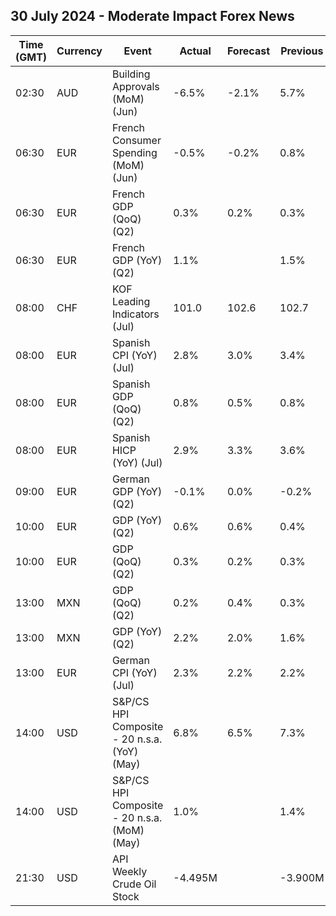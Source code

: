 ## 30 July 2024 - Moderate Impact Forex News

| Time (GMT) | Currency | Event | Actual | Forecast | Previous |
|------|----------|-------|--------|----------|----------|
| 02:30 | AUD | Building Approvals (MoM) (Jun) | -6.5% | -2.1% | 5.7% |
| 06:30 | EUR | French Consumer Spending (MoM) (Jun) | -0.5% | -0.2% | 0.8% |
| 06:30 | EUR | French GDP (QoQ) (Q2) | 0.3% | 0.2% | 0.3% |
| 06:30 | EUR | French GDP (YoY) (Q2) | 1.1% |  | 1.5% |
| 08:00 | CHF | KOF Leading Indicators (Jul) | 101.0 | 102.6 | 102.7 |
| 08:00 | EUR | Spanish CPI (YoY) (Jul) | 2.8% | 3.0% | 3.4% |
| 08:00 | EUR | Spanish GDP (QoQ) (Q2) | 0.8% | 0.5% | 0.8% |
| 08:00 | EUR | Spanish HICP (YoY) (Jul) | 2.9% | 3.3% | 3.6% |
| 09:00 | EUR | German GDP (YoY) (Q2) | -0.1% | 0.0% | -0.2% |
| 10:00 | EUR | GDP (YoY) (Q2) | 0.6% | 0.6% | 0.4% |
| 10:00 | EUR | GDP (QoQ) (Q2) | 0.3% | 0.2% | 0.3% |
| 13:00 | MXN | GDP (QoQ) (Q2) | 0.2% | 0.4% | 0.3% |
| 13:00 | MXN | GDP (YoY) (Q2) | 2.2% | 2.0% | 1.6% |
| 13:00 | EUR | German CPI (YoY) (Jul) | 2.3% | 2.2% | 2.2% |
| 14:00 | USD | S&P/CS HPI Composite - 20 n.s.a. (YoY) (May) | 6.8% | 6.5% | 7.3% |
| 14:00 | USD | S&P/CS HPI Composite - 20 n.s.a. (MoM) (May) | 1.0% |  | 1.4% |
| 21:30 | USD | API Weekly Crude Oil Stock | -4.495M |  | -3.900M |
